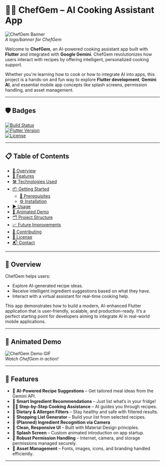 # 👨‍🍳 ChefGem – AI Cooking Assistant App

![ChefGem Banner](assets/images/chefgem_banner.png)  
*A logo/banner for ChefGem*

Welcome to **ChefGem**, an AI-powered cooking assistant app built with **Flutter** and integrated with **Google Gemini**. ChefGem revolutionizes how users interact with recipes by offering intelligent, personalized cooking support.

Whether you're learning how to cook or how to integrate AI into apps, this project is a hands-on and fun way to explore **Flutter development**, **Gemini AI**, and essential mobile app concepts like splash screens, permission handling, and asset management.

---

## 🛡️ Badges

[![Build Status](https://img.shields.io/github/actions/workflow/status/derksKCodes/chefgem-ai-cooking-assistant/flutter.yml?branch=main&style=flat-square)](https://github.com/derksKCodes/chefgem-ai-cooking-assistant/actions)  
[![Flutter Version](https://img.shields.io/badge/Flutter-3.7.0-blue?style=flat-square&logo=flutter)](https://flutter.dev)  
[![License](https://img.shields.io/github/license/derksKCodes/chefgem-ai-cooking-assistant?style=flat-square)](LICENSE)

---

## 📋 Table of Contents

- [🚀 Overview](#-overview)
- [🧠 Features](#-features)
- [🛠️ Technologies Used](#️-technologies-used)
- [📦 Getting Started](#-getting-started)
  - [🔧 Prerequisites](#-prerequisites)
  - [⚙️ Installation](#️-installation)
- [▶️ Usage](#️-usage)
- [🎥 Animated Demo](#-animated-demo)
- [🗂️ Project Structure](#️-project-structure)
- [📈 Future Improvements](#-future-improvements)
- [🤝 Contributing](#-contributing)
- [🪪 License](#-license)
- [📬 Contact](#-contact)

---

## 🚀 Overview

ChefGem helps users:
- Explore AI-generated recipe ideas.
- Receive intelligent ingredient suggestions based on what they have.
- Interact with a virtual assistant for real-time cooking help.

This app demonstrates how to build a modern, AI-enhanced Flutter application that is user-friendly, scalable, and production-ready. It’s a perfect starting point for developers aiming to integrate AI in real-world mobile applications.

---

## 🎥 Animated Demo

![ChefGem Demo GIF](assets/images/chefgem_demo.gif)  
*Watch ChefGem in action!*

---

## 🧠 Features

- 🤖 **AI-Powered Recipe Suggestions** – Get tailored meal ideas from the Gemini API.
- 🧾 **Smart Ingredient Recommendations** – Just list what’s in your fridge!
- 🧑‍🍳 **Step-by-Step Cooking Assistance** – AI guides you through recipes.
- 🥦 **Dietary & Allergen Filters** – Stay healthy and safe with filtered results.
- 🛒 **Shopping List Generator** – Build your list from selected recipes.
- 📸 **(Planned) Ingredient Recognition via Camera**
- 🎨 **Clean, Responsive UI** – Built with Material Design principles.
- 🧰 **Splash Screen** – Custom animated introduction on app startup.
- 🔐 **Robust Permission Handling** – Internet, camera, and storage permissions managed securely.
- 📂 **Asset Management** – Fonts, images, icons, and branding handled efficiently.

---

<!-- The rest of the README continues unchanged -->

